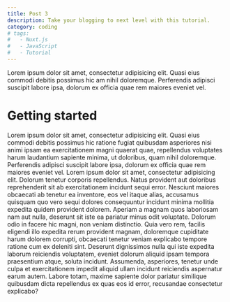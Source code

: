 ```yaml
---
title: Post 3
description: Take your blogging to next level with this tutorial.
category: coding
# tags: 
# 	- Nuxt.js
# 	- JavaScript
# 	- Tutorial
---
```


Lorem ipsum dolor sit amet, consectetur adipisicing elit. Quasi eius commodi debitis possimus hic am nihil doloremque. Perferendis adipisci suscipit labore ipsa, dolorum ex officia quae rem maiores eveniet vel.

[//]: # (Todo el contenido arriba de `<!--more-->` será tomado como el extracto del post, y estará disponible en)

<!--more-->

# Getting started

Lorem ipsum dolor sit amet, consectetur adipisicing elit. Quasi eius commodi debitis possimus hic ratione fugiat quibusdam asperiores nisi animi ipsam ea exercitationem magni quaerat quae, repellendus voluptates harum laudantium sapiente minima, ut doloribus, quam nihil doloremque. Perferendis adipisci suscipit labore ipsa, dolorum ex officia quae rem maiores eveniet vel. Lorem ipsum dolor sit amet, consectetur adipisicing elit. Dolorum tenetur corporis repellendus. Natus provident aut doloribus reprehenderit sit ab exercitationem incidunt sequi error. Nesciunt maiores obcaecati ab tenetur ea inventore, eos vel itaque alias, accusamus quisquam quo vero sequi dolores consequuntur incidunt minima mollitia expedita quidem provident dolorem. Aperiam a magnam quos laboriosam nam aut nulla, deserunt sit iste ea pariatur minus odit voluptate. Dolorum odio in facere hic magni, non veniam distinctio. Quia vero rem, facilis eligendi illo expedita rerum provident magnam, doloremque cupiditate harum dolorem corrupti, obcaecati tenetur veniam explicabo tempore ratione cum ex deleniti sint. Deserunt dignissimos nulla qui iste expedita laborum reiciendis voluptatem, eveniet dolorum aliquid ipsam tempora praesentium atque, soluta incidunt. Assumenda, asperiores, tenetur unde culpa et exercitationem impedit aliquid ullam incidunt reiciendis aspernatur earum autem. Labore totam, maxime sapiente dolor pariatur similique quibusdam dicta repellendus ex quas eos id error, recusandae consectetur explicabo?
